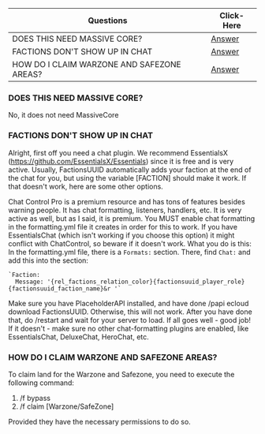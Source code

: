 |Questions| Click-Here|
---|---|
DOES THIS NEED MASSIVE CORE?| [Answer](https://github.com/drtshock/Factions/wiki/FAQ#queston-does-this-need-mccore)|
FACTIONS DON'T SHOW UP IN CHAT| [Answer](https://github.com/drtshock/Factions/wiki/FAQ#question-my-faction-does-not-show-up-in-chat-what-can-i-do)
HOW DO I CLAIM WARZONE AND SAFEZONE AREAS?| [Answer](https://github.com/drtshock/Factions/wiki/FAQ#question-how-do-i-claim-the-warzone-and-safezone)

### DOES THIS NEED MASSIVE CORE?
No, it does not need MassiveCore
### FACTIONS DON'T SHOW UP IN CHAT
Alright, first off you need a chat plugin. We recommend EssentialsX (https://github.com/EssentialsX/Essentials) since it is free and is very active. Usually, FactionsUUID automatically adds your faction at the end of the chat for you, but using the variable [FACTION] should make it work. If that doesn't work, here are some other options.

Chat Control Pro is a premium resource and has tons of features besides warning people. It has chat formatting, listeners, handlers, etc. It is very active as well, but as I said, it is premium. You MUST enable chat formatting in the formatting.yml file it creates in order for this to work. If you have EssentialsChat (which isn't working if you choose this option) it might conflict with ChatControl, so beware if it doesn't work.
What you do is this: In the formatting.yml file, there is a `Formats:` section. There, find `Chat:` and add this into the section:

    `Faction:
      Message: '{rel_factions_relation_color}{factionsuuid_player_role}{factionsuuid_faction_name}&r '`

Make sure you have PlaceholderAPI installed, and have done /papi ecloud download FactionsUUID. Otherwise, this will not work. After you have done that, do /restart and wait for your server to load. If all goes well - good job! If it doesn't - make sure no other chat-formatting plugins are enabled, like EssentialsChat, DeluxeChat, HeroChat, etc.

### HOW DO I CLAIM WARZONE AND SAFEZONE AREAS?

To claim land for the Warzone and Safezone, you need to execute the following command:
1. /f bypass
2. /f claim <radius> [Warzone/SafeZone]

Provided they have the necessary permissions to do so.
